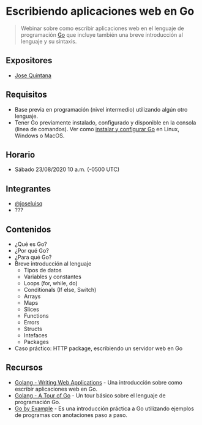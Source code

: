 # Escribiendo aplicaciones web en Go

> Webinar sobre como escribir aplicaciones web en el lenguaje de programación [Go](https://www.golang.org) que incluye también una breve introducción al lenguaje y su sintaxis.

## Expositores

- [Jose Quintana](https://github.com/joseluisq)

## Requisitos

- Base previa en programación (nivel intermedio) utilizando algún otro lenguaje.
- Tener Go previamente instalado, configurado y disponible en la consola (linea de comandos). Ver como [instalar y configurar Go](https://golang.org/doc/install) en Linux, Windows o MacOS.

## Horario

- Sábado 23/08/2020 10 a.m. (-0500 UTC)

## Integrantes
- [@joseluisq](https://github.com/joseluisq)
- ???

## Contenidos

- ¿Qué es Go?
- ¿Por qué Go?
- ¿Para qué Go?
- Breve introducción al lenguaje
  - Tipos de datos
  - Variables y constantes
  - Loops (for, while, do)
  - Conditionals (If else, Switch)
  - Arrays
  - Maps
  - Slices
  - Functions
  - Errors
  - Structs
  - Intefaces
  - Packages
- Caso práctico: HTTP package, escribiendo un servidor web en Go

## Recursos

- [Golang - Writing Web Applications](https://golang.org/doc/articles/wiki/) - Una introducción sobre como escribir aplicaciones web en Go.
- [Golang - A Tour of Go](https://tour.golang.org/welcome/1) - Un tour básico sobre el lenguaje de programación Go.
- [Go by Example](https://gobyexample.com) - Es una introducción práctica a Go utilizando ejemplos de programas con anotaciones paso a paso.
